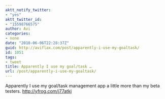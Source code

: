 ```yaml
---
aktt_notify_twitter:
- "yes"
aktt_twitter_id:
- "15598766575"
author: Avi
categories:
- none
date: "2010-06-06T22:28:37Z"
guid: http://aviflax.com/post/apparently-i-use-my-goaltask/
id: 1051
tags:
- tweet
title: Apparently I use my goal/task …
url: /post/apparently-i-use-my-goaltask/
---
```

Apparently I use my goal/task management app a little more than my beta testers. <a href="http://yfrog.com/j77atkj" rel="nofollow">http://yfrog.com/j77atkj</a>